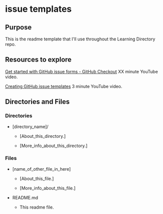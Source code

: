 # issue templates

## Purpose

This is the readme template that I'll use throughout the Learning Directory repo.

## Resources to explore

[Get started with GitHub issue forms - GitHub Checkout](https://www.youtube.com/watch?v=qQE1BUkf2-s) XX minute YouTube video.

[Creating GitHub issue templates](https://www.youtube.com/watch?v=iCNA_zyawi8) 3 minute YouTube video.

## Directories and Files

### Directories

- [directory_name]/

  - [About_this_directory.]

  - [More_info_about_this_directory.]

### Files

- [name_of_other_file_in_here]

  - [About_this_file.]

  - [More_info_about_this_file.]

- README.md

  - This readme file.
